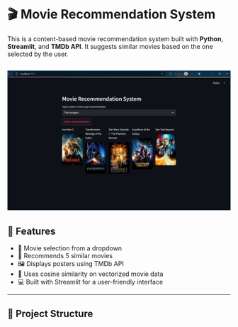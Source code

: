 # 🎬 Movie Recommendation System

This is a content-based movie recommendation system built with **Python**, **Streamlit**, and **TMDb API**. It suggests similar movies based on the one selected by the user.

![Project Working](003.png)
---

## 🚀 Features

- 📌 Movie selection from a dropdown
- 🎯 Recommends 5 similar movies
- 🖼️ Displays posters using TMDb API
- 🧠 Uses cosine similarity on vectorized movie data
- 💻 Built with Streamlit for a user-friendly interface

---

## 📁 Project Structure

